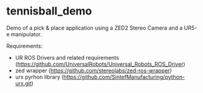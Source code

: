 # tennisball_demo
Demo of a pick &amp; place application using a ZED2 Stereo Camera and a UR5-e manipulator.

Requirements:
- UR ROS Drivers and related requirements (https://github.com/UniversalRobots/Universal_Robots_ROS_Driver) 
- zed wrapper (https://github.com/stereolabs/zed-ros-wrapper)
- urx pyrhon library (https://github.com/SintefManufacturing/python-urx.git)
